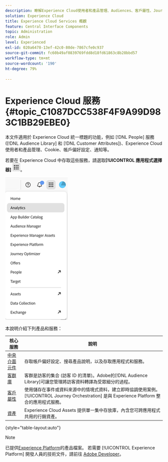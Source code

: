 ```yaml
---
description: 瞭解Experience Cloud使用者和產品管理、Audiences、客戶屬性、Journey Orchestration、Offers、Places、Experience Platform和Mobile Services。
solution: Experience Cloud
title: Experience Cloud Services 概觀
feature: Central Interface Components
topic: Administration
role: Admin
level: Experienced
exl-id: 020a6478-13ef-42c0-80de-7867cfe0c937
source-git-commit: fc60b49af0839769fdd8d18fd61863c8b28bbd57
workflow-type: tm+mt
source-wordcount: '190'
ht-degree: 79%

---
```


# Experience Cloud 服務 {#topic_C1087DCC538F4F9A99D983C1BB29EBE0}

本文件適用於 Experience Cloud 統一標題的功能，例如 [!DNL People] 服務 ([!DNL Audience Library] 和 [!DNL Customer Attributes])、Experience Cloud 使用者和產品管理、Cookie、帳戶偏好設定、通知等。

若要在 Experience Cloud 中存取這些服務，請選取&#x200B;**[!UICONTROL 應用程式選擇器]**
![服務選擇器](../assets/apps-icon.png)。

![Experience Cloud 服務](../assets/platform-core-services.png)

本說明介紹下列產品和服務：

| 核心服務 | 說明 |
|--- |--- |
| [中央介面元件](../experience-cloud.md) | 存取帳戶偏好設定、搜尋產品說明，以及存取應用程式和服務。 |
| [客群庫](audiences/overview.md) | 客群是訪客的集合 (訪客 ID 的清單)。Adobe的[!DNL Audience Library]可讓您管理將訪客資料轉譯為受眾細分的過程。 |
| [客戶屬性](customer-attributes/attributes.md) | 使用儲存在事件或資料來源中的情境式資料，建立即時協調使用案例。 [!UICONTROL Journey Orchestration] 是與 Experience Platform 整合的應用程式服務。 |
| [資產](assets/experience-cloud-assets.md) | Experience Cloud Assets 提供單一集中存放庫，內含您可跨應用程式共用的行銷資產。 |

{style="table-layout:auto"}

>[!NOTE]
>
>已提供[Experience Platform](https://experienceleague.adobe.com/docs/experience-platform/landing/home.html?lang=zh-Hant)的產品檔案。 若需要 [!UICONTROL Experience Platform] 開發人員的技術文件，請前往 [Adobe Developer](https://developer.adobe.com/apis)。
